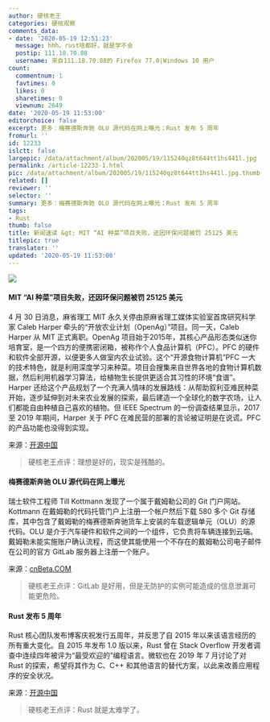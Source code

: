```yaml
---
author: 硬核老王
categories: 硬核观察
comments_data:
- date: '2020-05-19 12:51:23'
  message: hhh，rust啥都好，就是学不会
  postip: 111.18.70.88
  username: 来自111.18.70.88的 Firefox 77.0|Windows 10 用户
count:
  commentnum: 1
  favtimes: 0
  likes: 0
  sharetimes: 0
  viewnum: 2649
date: '2020-05-19 11:53:00'
editorchoice: false
excerpt: 更多：梅赛德斯奔驰 OLU 源代码在网上曝光；Rust 发布 5 周年
fromurl: ''
id: 12233
islctt: false
largepic: /data/attachment/album/202005/19/115240qz8t644tt1hs441l.jpg
permalink: /article-12233-1.html
pic: /data/attachment/album/202005/19/115240qz8t644tt1hs441l.jpg.thumb.jpg
related: []
reviewer: ''
selector: ''
summary: 更多：梅赛德斯奔驰 OLU 源代码在网上曝光；Rust 发布 5 周年
tags:
- Rust
thumb: false
title: 新闻速读 &gt; MIT “AI 种菜”项目失败，还因环保问题被罚 25125 美元
titlepic: true
translator: ''
updated: '2020-05-19 11:53:00'
---
```


![](/data/attachment/album/202005/19/115240qz8t644tt1hs441l.jpg)


#### MIT “AI 种菜”项目失败，还因环保问题被罚 25125 美元


4 月 30 日消息，麻省理工 MIT 永久关停由原麻省理工媒体实验室首席研究科学家 Caleb Harper 牵头的“开放农业计划（OpenAg）”项目。同一天，Caleb Harper 从 MIT 正式离职。OpenAg 项目始于2015年，其核心产品形态类似迷你培育室，是一个四方的便携密闭箱，被称作个人食品计算机（PFC）。PFC 的硬件和软件全部开源，以便更多人做室内农业试验。这个“开源食物计算机”PFC 一大的技术特色，就是利用深度学习来种菜。项目会搜集来自世界各地的食物计算机数据，然后利用机器学习算法，给植物生长提供更适合其习性的环境“食谱”。Harper 还给这个产品规划了一个充满人情味的发展路线：从帮助叙利亚难民种菜开始，逐步延伸到对未来农业发展的探索，最后建造一个全球化的数字农场，让人们都能自由种植自己喜欢的植物。但 IEEE Spectrum 的一份调查结果显示，2017 至 2019 年期间，Harper 关于 PFC 在难民营的部署的言论被证明是在说谎。PFC 的产品功能也没得到实现。


来源：[开源中国](https://www.oschina.net/news/115772/mit-openag-project-failed)



> 
> 硬核老王点评：理想是好的，现实是残酷的。
> 
> 
> 


#### 梅赛德斯奔驰 OLU 源代码在网上曝光


瑞士软件工程师 Till Kottmann 发现了一个属于戴姆勒公司的 Git 门户网站。Kottmann 在戴姆勒的代码托管门户上注册一个帐户然后下载 580 多个 Git 存储库，其中包含了戴姆勒的梅赛德斯奔驰货车上安装的车载逻辑单元（OLU）的源代码。OLU 是介于汽车硬件和软件之间的一个组件，它负责将车辆连接到云端。戴姆勒未能实施账户确认流程，而这使其能使用一个不存在的戴姆勒公司电子邮件在公司的官方 GitLab 服务器上注册一个账户。


来源：[cnBeta.COM](https://www.cnbeta.com/articles/tech/980757.htm)



> 
> 硬核老王点评：GitLab 是好用，但是无防护的实例可能造成的信息泄漏可能更危险。
> 
> 
> 


#### Rust 发布 5 周年


Rust 核心团队发布博客庆祝发行五周年，并反思了自 2015 年以来该语言经历的所有重大变化。自 2015 年发布 1.0 版以来，Rust 曾在 Stack Overflow 开发者调查中连续四年被评为“最受欢迎的”编程语言。微软也在 2019 年 7 月讨论了对 Rust 的探索，希望将其作为 C、C++ 和其他语言的替代方案，以此来改善应用程序的安全状况。


来源：[开源中国](https://www.oschina.net/news/115771/five-years-of-rust)



> 
> 硬核老王点评：Rust 就是太难学了。
> 
> 
>